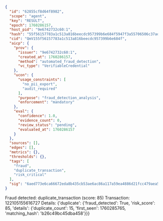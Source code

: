 ```json
{
  "id": "62855cf8d64f8982",
  "scope": "agent",
  "key": "RESULT",
  "epoch": 1760286157,
  "host_pid": "9e6742732c60:1",
  "hash": "55f56157783a1c513a816beecdc957399b6e684f5947f3a55706506c37ade0ef",
  "cid": "QmV155f56157783a1c513a816beecdc957399b6e684f",
  "aicp": {
    "prov": {
      "issuer": "9e6742732c60:1",
      "created_at": 1760286157,
      "method": "automated_fraud_detection",
      "vc_type": "VerifiableCredential"
    },
    "ucon": {
      "usage_constraints": [
        "no_pii_export",
        "audit_required"
      ],
      "purpose": "fraud_detection_analysis",
      "enforcement": "mandatory"
    },
    "eval": {
      "confidence": 1.0,
      "evidence_count": 0,
      "review_status": "pending",
      "evaluated_at": 1760286157
    }
  },
  "sources": [],
  "edges": [],
  "metrics": {},
  "thresholds": {},
  "tags": [
    "fraud",
    "duplicate_transaction",
    "risk_critical"
  ],
  "sig": "6aed773e6ca66672eda8b435cb53ae6ac86a117a59ea4886d21fcc479aea534d"
}
```

Fraud detected: duplicate_transaction (score: 85)
Transaction: 122105155616727
Details: {'duplicate': {'fraud_detected': True, 'risk_score': 85, 'details': {'duplicate_count': 15, 'first_seen': 1760285765, 'matching_hash': 'b26c49bc45dba458'}}}